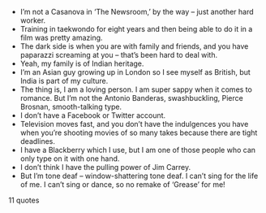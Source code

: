 - I’m not a Casanova in ‘The Newsroom,’ by the way – just another hard worker.
 - Training in taekwondo for eight years and then being able to do it in a film was pretty amazing.
 - The dark side is when you are with family and friends, and you have paparazzi screaming at you – that’s been hard to deal with.
 - Yeah, my family is of Indian heritage.
 - I’m an Asian guy growing up in London so I see myself as British, but India is part of my culture.
 - The thing is, I am a loving person. I am super sappy when it comes to romance. But I’m not the Antonio Banderas, swashbuckling, Pierce Brosnan, smooth-talking type.
 - I don’t have a Facebook or Twitter account.
 - Television moves fast, and you don’t have the indulgences you have when you’re shooting movies of so many takes because there are tight deadlines.
 - I have a Blackberry which I use, but I am one of those people who can only type on it with one hand.
 - I don’t think I have the pulling power of Jim Carrey.
 - But I’m tone deaf – window-shattering tone deaf. I can’t sing for the life of me. I can’t sing or dance, so no remake of ‘Grease’ for me!

11 quotes